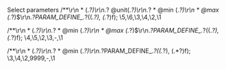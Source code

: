 Select parameters
/\*\*\r\n \* (.*?)\r\n.*? \@unit(.*?)\r\n.*? \* @min (.*?)\r\n \* @max (.*?)$\r\n.*?PARAM_DEFINE_.*?\((.*?), (.*?)f\);
\5,\6,\3,\4,\2,\1

/\*\*\r\n \* (.*?)\r\n.*? \* @min (.*?)\r\n \* @max (.*?)$\r\n.*?PARAM_DEFINE_.*?\((.*?), (.*?)f\);
\4,\5,\2,\3,-,\1

/\*\*\r\n \* (.*?)\r\n.*? \* @min (.*?)\r\n.*?PARAM_DEFINE_.*?\((.*?), (.*?)f\);
\3,\4,\2,9999,-,\1